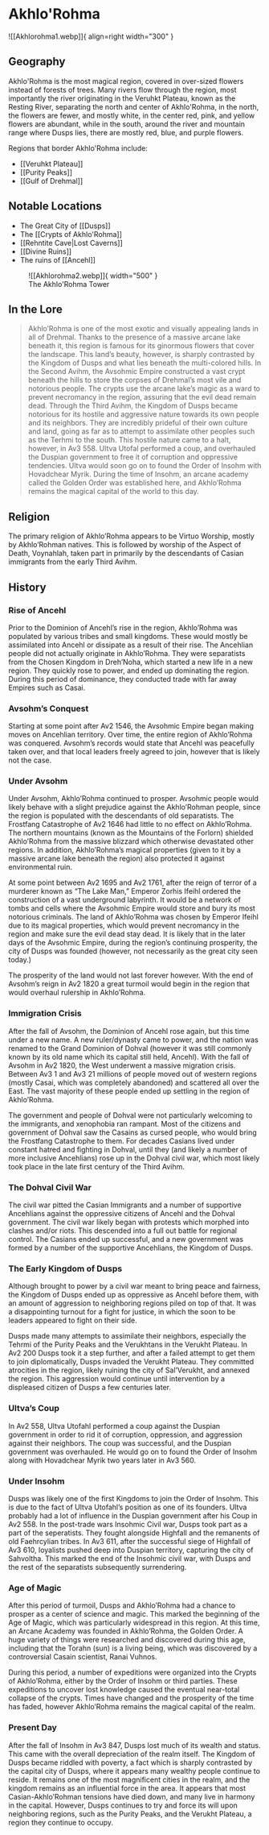 # Akhlo'Rohma

![[Akhlorohma1.webp]]{ align=right width="300" }

## Geography

Akhlo'Rohma is the most magical region, covered in over-sized flowers instead of forests of trees. Many rivers flow through the region, most importantly the river originating in the Veruhkt Plateau, known as the Resting River, separating the north and center of Akhlo'Rohma, in the north, the flowers are fewer, and mostly white, in the center red, pink, and yellow flowers are abundant, while in the south, around the river and mountain range where Dusps lies, there are mostly red, blue, and purple flowers.

Regions that border Akhlo'Rohma include:

- [[Veruhkt Plateau]]
- [[Purity Peaks]]
- [[Gulf of Drehmal]]

## Notable Locations

- The Great City of [[Dusps]]
- The [[Crypts of Akhlo'Rohma]]
- [[Rehntite Cave|Lost Caverns]]
- [[Divine Ruins]]
- The ruins of [[Ancehl]]

<figure markdown>
  ![[Akhlorohma2.webp]]{ width="500" }
  <figcaption>The Akhlo'Rohma Tower</figcaption>
</figure>


## In the Lore 

> Akhlo’Rohma is one of the most exotic and visually appealing lands in all of Drehmal. Thanks to the presence of a massive arcane lake beneath it, this region is famous for its ginormous flowers that cover the landscape. This land’s beauty, however, is sharply contrasted by the Kingdom of Dusps and what lies beneath the multi-colored hills. In the Second Avihm, the Avsohmic Empire constructed a vast crypt beneath the hills to store the corpses of Drehmal’s most vile and notorious people. The crypts use the arcane lake’s magic as a ward to prevent necromancy in the region, assuring that the evil dead remain dead. Through the Third Avihm, the Kingdom of Dusps became notorious for its hostile and aggressive nature towards its own people and its neighbors. They are incredibly prideful of their own culture and land, going as far as to attempt to assimilate other peoples such as the Terhmi to the south. This hostile nature came to a halt, however, in Av3 558. Ultva Utofal performed a coup, and overhauled the Duspian government to free it of corruption and oppressive tendencies. Ultva would soon go on to found the Order of Insohm with Hovadchear Myrik. During the time of Insohm, an arcane academy called the Golden Order was established here, and Akhlo’Rohma remains the magical capital of the world to this day.

## Religion

The primary religion of Akhlo’Rohma appears to be Virtuo Worship, mostly by Akhlo’Rohman natives. This is followed by worship of the Aspect of Death, Voynahlah, taken part in primarily by the descendants of Casian immigrants from the early Third Avihm.

## History

### Rise of Ancehl

Prior to the Dominion of Ancehl’s rise in the region, Akhlo’Rohma was populated by various tribes and small kingdoms. These would mostly be assimilated into Ancehl or dissipate as a result of their rise. The Ancehlian people did not actually originate in Akhlo’Rohma. They were separatists from the Chosen Kingdom in Dreh’Noha, which started a new life in a new region. They quickly rose to power, and ended up dominating the region. During this period of dominance, they conducted trade with far away Empires such as Casai.

### Avsohm’s Conquest

Starting at some point after Av2 1546, the Avsohmic Empire began making moves on Ancehlian territory. Over time, the entire region of Akhlo’Rohma was conquered. Avsohm’s records would state that Ancehl was peacefully taken over, and that local leaders freely agreed to join, however that is likely not the case.

### Under Avsohm

Under Avsohm, Akhlo’Rohma continued to prosper. Avsohmic people would likely behave with a slight prejudice against the Akhlo’Rohman people, since the region is populated with the descendants of old separatists. The Frostfang Catastrophe of Av2 1646 had little to no effect on Akhlo’Rohma. The northern mountains (known as the Mountains of the Forlorn) shielded Akhlo’Rohma from the massive blizzard which otherwise devastated other regions. In addition, Akhlo’Rohma’s magical properties (given to it by a massive arcane lake beneath the region) also protected it against environmental ruin.

At some point between Av2 1695 and Av2 1761, after the reign of terror of a murderer known as “The Lake Man,” Emperor Zorhis Ifeihl ordered the construction of a vast underground labyrinth. It would be a network of tombs and cells where the Avsohmic Empire would store and bury its most notorious criminals. The land of Akhlo’Rohma was chosen by Emperor Ifeihl due to its magical properties, which would prevent necromancy in the region and make sure the evil dead stay dead. It is likely that in the later days of the Avsohmic Empire, during the region’s continuing prosperity, the city of Dusps was founded (however, not necessarily as the great city seen today.)

The prosperity of the land would not last forever however. With the end of Avsohm’s reign in Av2 1820 a great turmoil would begin in the region that would overhaul rulership in Akhlo’Rohma.

### Immigration Crisis

After the fall of Avsohm, the Dominion of Ancehl rose again, but this time under a new name. A new ruler/dynasty came to power, and the nation was renamed to the Grand Dominion of Dohval (however it was still commonly known by its old name which its capital still held, Ancehl). With the fall of Avsohm in Av2 1820, the West underwent a massive migration crisis. Between Av3 1 and Av3 21 millions of people moved out of western regions (mostly Casai, which was completely abandoned) and scattered all over the East. The vast majority of these people ended up settling in the region of Akhlo’Rohma.

The government and people of Dohval were not particularly welcoming to the immigrants, and xenophobia ran rampant. Most of the citizens and government of Dohval saw the Casains as cursed people, who would bring the Frostfang Catastrophe to them. For decades Casians lived under constant hatred and fighting in Dohval, until they (and likely a number of more inclusive Ancehlians) rose up in the Dohval civil war, which most likely took place in the late first century of the Third Avihm.

### The Dohval Civil War

The civil war pitted the Casian Immigrants and a number of supportive Ancehlians against the oppressive citizens of Ancehl and the Dohval government. The civil war likely began with protests which morphed into clashes and/or riots. This descended into a full out battle for regional control. The Casians ended up successful, and a new government was formed by a number of the supportive Ancehlians, the Kingdom of Dusps.

### The Early Kingdom of Dusps

Although brought to power by a civil war meant to bring peace and fairness, the Kingdom of Dusps ended up as oppressive as Ancehl before them, with an amount of aggression to neighboring regions piled on top of that. It was a disappointing turnout for a fight for justice, in which the soon to be leaders appeared to fight on their side.

Dusps made many attempts to assimilate their neighbors, especially the Tehrmi of the Purity Peaks and the Verukhtans in the Verukht Plateau. In Av2 200 Dusps took it a step further, and after a failed attempt to get them to join diplomatically, Dusps invaded the Verukht Plateau. They committed atrocities in the region, likely ruining the city of Sal’Verukht, and annexed the region. This aggression would continue until intervention by a displeased citizen of Dusps a few centuries later.

### Ultva’s Coup

In Av2 558, Ultva Utofahl performed a coup against the Duspian government in order to rid it of corruption, oppression, and aggression against their neighbors. The coup was successful, and the Duspian government was overhauled. He would go on to found the Order of Insohm along with Hovadchear Myrik two years later in Av3 560.

### Under Insohm

Dusps was likely one of the first Kingdoms to join the Order of Insohm. This is due to the fact of Ultva Utofahl’s position as one of its founders. Ultva probably had a lot of influence in the Duspian government after his Coup in Av2 558. In the post-trade wars Insohmic Civil war, Dusps took part as a part of the seperatists. They fought alongside Highfall and the remanents of old Faehrcylian tribes. In Av3 611, after the successful siege of Highfall of Av3 610, loyalists pushed deep into Duspian territory, capturing the city of Sahvoltha. This marked the end of the Insohmic civil war, with Dusps and the rest of the separatists subsequently surrendering.

### Age of Magic

After this period of turmoil, Dusps and Akhlo’Rohma had a chance to prosper as a center of science and magic. This marked the beginning of the Age of Magic, which was particularly widespread in this region. At this time, an Arcane Academy was founded in Akhlo’Rohma, the Golden Order. A huge variety of things were researched and discovered during this age, including that the Torahn (sun) is a living being, which was discovered by a controversial Casain scientist, Ranai Vuhnos.

During this period, a number of expeditions were organized into the Crypts of Akhlo’Rohma, either by the Order of Insohm or third parties. These expeditions to uncover lost knowledge caused the eventual near-total collapse of the crypts. Times have changed and the prosperity of the time has faded, however Akhlo’Rohma remains the magical capital of the realm. 

### Present Day

After the fall of Insohm in Av3 847, Dusps lost much of its wealth and status. This came with the overall depreciation of the realm itself. The Kingdom of Dusps became riddled with poverty, a fact which is sharply contrasted by the capital city of Dusps, where it appears many wealthy people continue to reside. It remains one of the most magnificent cities in the realm, and the kingdom remains as an influential force in the area. It appears that most Casian-Akhlo’Rohman tensions have died down, and many live in harmony in the capital. However, Dusps continues to try and force its will upon neighboring regions, such as the Purity Peaks, and the Verukht Plateau, a region they continue to occupy.

